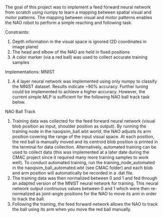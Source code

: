 The goal of this project was to implement a feed forward neural network from scratch using numpy to learn a mapping between spatial visual and motor patterns.  The mapping between visual and motor patterns enables the NAO robot to perform a simple reaching and following task.

Constraints:
1. Depth information in the visual space is ignored (2D coordinates in image plane)
2. The head and elbow of the NAO are held in fixed positions
3. A color marker (via a red ball) was used to collect accurate training samples

Implementations:
MNIST
1. A 4 layer neural network was implemented using only numpy to classify the MNIST dataset.  Results indicate ~90% accuracy.  Further tuning could be implemented to achieve a higher accuracy.  However, the current simple MLP is sufficient for the following NAO ball track task below.

NAO Ball Track
1. Training data was collected for the feed forward neural network (visual blob position as input, shoulder position as output).  By running the training node in the naoqisim_ball.wbt world, the NAO adjusts its arm position covering the range of the input visual space.  At each position, the red ball is manually moved and its centroid blob position is printed in the terminal for data collection.  Alternatively, automated training can be used to collect data (this was implemented at a later date during the CMAC project since it required many more training samples to work well).  To conduct automated training, run the training_node_automated in the naoqisim_ball_automated.wbt (see CMAC folder) and each blob and arm position will automatically be recorded in a .dat file.
2. The training data was then normalized between 0 and 1 and fed through an adapted version of the MNIST neural network for training.  This neural network output continuous values between 0 and 1 which were then re-normalized as joint-angle positions for the NAO to move its arm in order to track the ball.
3. Following the training, the feed forward network allows the NAO to track the ball using its arm when you move the red ball manually.
